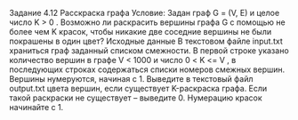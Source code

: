 Задание 4.12
Расскраска графа
Условие:
Задан граф G = (V, E) и целое число K > 0 . Возможно ли раскрасить вершины графа G
с помощью не более чем K красок, чтобы никакие две соседние вершины не были
покрашены в один цвет?
Исходные данные
В текстовом файле input.txt храниться граф заданный списком смежности. В первой строке
указано количество вершин в графе V < 1000 и число 0 < K <= V , в последующих
строках содержаться списки номеров смежных вершин. Вершины нумеруются, начиная с 1.
Выведите в текстовый файл output.txt цвета вершин, если существует K-раскраска графа.
Если такой раскраски не существует – выведите 0. Нумерацию красок начинайте с 1.